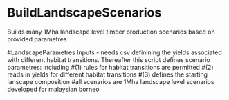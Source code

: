 # BuildLandscapeScenarios
Builds many 1Mha landscape level timber production scenarios based on provided parametres 

#LandscapeParametres
Inputs - needs csv definining the yields associated with different habitat transitions. 
Thereafter this script defines scenario  parametres: 
including
#(1) rules for habitat transitions are permitted
#(2) reads in yields for different habitat transitions 
#(3) defines the starting lanscape composition 
#all scenarios are 1Mha landscape level scenarios developed for malaysian borneo 
